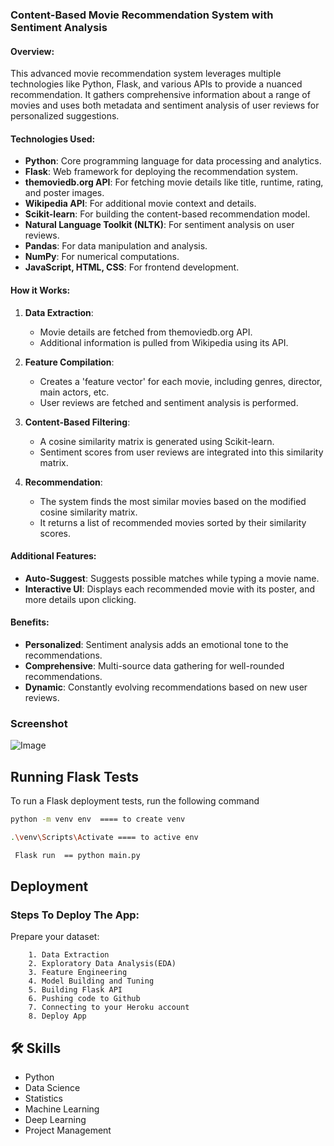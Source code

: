 ### Content-Based Movie Recommendation System with Sentiment Analysis

#### Overview:

This advanced movie recommendation system leverages multiple technologies like Python, Flask, and various APIs to provide a nuanced recommendation. It gathers comprehensive information about a range of movies and uses both metadata and sentiment analysis of user reviews for personalized suggestions.

#### Technologies Used:

- **Python**: Core programming language for data processing and analytics.
- **Flask**: Web framework for deploying the recommendation system.
- **themoviedb.org API**: For fetching movie details like title, runtime, rating, and poster images.
- **Wikipedia API**: For additional movie context and details.
- **Scikit-learn**: For building the content-based recommendation model.
- **Natural Language Toolkit (NLTK)**: For sentiment analysis on user reviews.
- **Pandas**: For data manipulation and analysis.
- **NumPy**: For numerical computations.
- **JavaScript, HTML, CSS**: For frontend development.

#### How it Works:

1. **Data Extraction**:
    - Movie details are fetched from themoviedb.org API.
    - Additional information is pulled from Wikipedia using its API.

2. **Feature Compilation**:
    - Creates a 'feature vector' for each movie, including genres, director, main actors, etc.
    - User reviews are fetched and sentiment analysis is performed.

3. **Content-Based Filtering**:
    - A cosine similarity matrix is generated using Scikit-learn.
    - Sentiment scores from user reviews are integrated into this similarity matrix.

4. **Recommendation**:
    - The system finds the most similar movies based on the modified cosine similarity matrix.
    - It returns a list of recommended movies sorted by their similarity scores.

#### Additional Features:

- **Auto-Suggest**: Suggests possible matches while typing a movie name.
- **Interactive UI**: Displays each recommended movie with its poster, and more details upon clicking.

#### Benefits:

- **Personalized**: Sentiment analysis adds an emotional tone to the recommendations.
- **Comprehensive**: Multi-source data gathering for well-rounded recommendations.
- **Dynamic**: Constantly evolving recommendations based on new user reviews.
### Screenshot

![Image](/static/MoviesRecommendationSystem.gif)


## Running Flask Tests

To run a Flask deployment tests, run the following command

```bash
python -m venv env  ==== to create venv

.\venv\Scripts\Activate ==== to active env

 Flask run  == python main.py

```

## Deployment

### Steps To Deploy The App:

Prepare your dataset:

        1. Data Extraction
        2. Exploratory Data Analysis(EDA)
        3. Feature Engineering
        4. Model Building and Tuning
        5. Building Flask API
        6. Pushing code to Github
        7. Connecting to your Heroku account 
        8. Deploy App








## 🛠 Skills
- Python  
- Data Science
- Statistics  
- Machine Learning 
- Deep Learning
- Project Management





